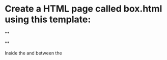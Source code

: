 # Create a HTML page called box.html using this template:


**<!DOCTYPE html>
<html lang="en">
    <head>
        <meta charset="UTF-8">
        <title>Box Model</title>
        <style type="text/css">
            *CSS here*/
        </style>
    </head>
    <body>
        <div class=""></div>
    </body>
</html>**


Inside the <head> and between the <style> tags, create a CSS class named box with the following CSS rules:

**.box{
        width:300px;   
        height: 300px;
        background-color:#81BBC9;
        margin: 50px;
        border: 10px dashed #000;
}**

In the html, give the <div> the class name of box.
Open the HTML page in your browser.
Modify all the values of the code and see how it affects the expected output.



